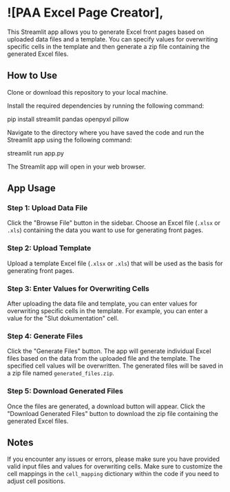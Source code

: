 # ![PAA Excel Page Creator],

This Streamlit app allows you to generate Excel front pages based on uploaded data files and a template. You can specify values for overwriting specific cells in the template and then generate a zip file containing the generated Excel files.

## How to Use
Clone or download this repository to your local machine.

Install the required dependencies by running the following command:

pip install streamlit pandas openpyxl pillow

Navigate to the directory where you have saved the code and run the Streamlit app using the following command:

streamlit run app.py

The Streamlit app will open in your web browser.

## App Usage
### Step 1: Upload Data File
Click the "Browse File" button in the sidebar.
Choose an Excel file (`.xlsx` or `.xls`) containing the data you want to use for generating front pages.    

### Step 2: Upload Template
Upload a template Excel file (`.xlsx` or `.xls`) that will be used as the basis for generating front pages.

### Step 3: Enter Values for Overwriting Cells
After uploading the data file and template, you can enter values for overwriting specific cells in the template. For example, you can enter a value for the "Slut dokumentation" cell.

### Step 4: Generate Files
Click the "Generate Files" button.
The app will generate individual Excel files based on the data from the uploaded file and the template. The specified cell values will be overwritten.
The generated files will be saved in a zip file named `generated_files.zip`.

### Step 5: Download Generated Files
Once the files are generated, a download button will appear.
Click the "Download Generated Files" button to download the zip file containing the generated Excel files.

## Notes
If you encounter any issues or errors, please make sure you have provided valid input files and values for overwriting cells.
Make sure to customize the cell mappings in the `cell_mapping` dictionary within the code if you need to adjust cell positions.

